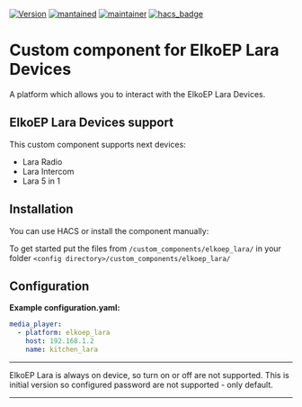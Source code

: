 [![Version](https://img.shields.io/badge/version-0.2.5-green.svg?style=for-the-badge)](#)
[![mantained](https://img.shields.io/maintenance/yes/2022.svg?style=for-the-badge)](#)
[![maintainer](https://img.shields.io/badge/maintainer-%20%40KAjFASH-blue.svg?style=for-the-badge)](#)
[![hacs_badge](https://img.shields.io/badge/HACS-Default-orange.svg?style=for-the-badge)](https://github.com/custom-components/hacs)

# Custom component for ElkoEP Lara Devices
A platform which allows you to interact with the ElkoEP Lara Devices.

## ElkoEP Lara Devices support
This custom component supports next devices:
* Lara Radio
* Lara Intercom
* Lara 5 in 1

## Installation
You can use HACS or install the component manually:

To get started put the files from `/custom_components/elkoep_lara/` in your folder `<config directory>/custom_components/elkoep_lara/`

## Configuration
**Example configuration.yaml:**

```yaml
media_player:
  - platform: elkoep_lara
    host: 192.168.1.2
    name: kitchen_lara
```

***
ElkoEP Lara is always on device, so turn on or off are not supported.
This is initial version so configured password are not supported - only default.

***

